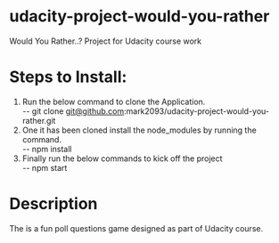 # udacity-project-would-you-rather
Would You Rather..? Project for Udacity course work

<h1> Steps to Install: </h1>

  1. Run the below command to clone the Application. <br>
   -- git clone git@github.com:mark2093/udacity-project-would-you-rather.git
  2. One it has been cloned install the node_modules by running the command.<br>
   -- npm install
  3. Finally run the below commands to kick off the project <br>
    -- npm start <br>
  
<h1> Description </h1>
<p>The is a fun poll questions game designed as part of Udacity course. </p>

